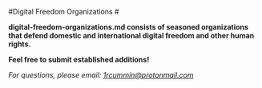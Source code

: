 #Digital Freedom Organizations #

**digital-freedom-organizations.md consists of seasoned organizations that defend domestic and international digital freedom and other human rights.**

**Feel free to submit established additions!**

*For questions, please email: 1rcummin@protonmail.com*
